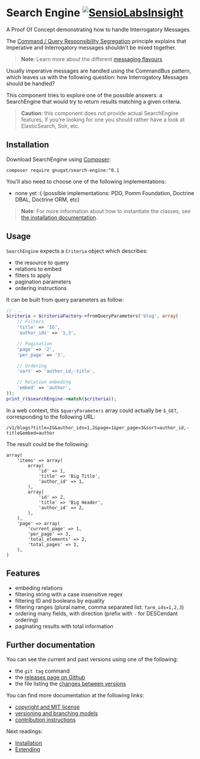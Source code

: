 # Search Engine [![SensioLabsInsight](https://insight.sensiolabs.com/projects/0bf23baf-b278-4be1-9e20-0a12472bb0ed/mini.png)](https://insight.sensiolabs.com/projects/0bf23baf-b278-4be1-9e20-0a12472bb0ed)

A Proof Of Concept demonstrating how to handle Interrogatory Messages.

The [Command / Query Responsibility Segregation](http://martinfowler.com/bliki/CQRS.html)
principle explains that Imperative and Interrogatory messages shouldn't be mixed together.

> **Note**: Learn more about the different [messaging flavours](http://verraes.net/2015/01/messaging-flavours/).

Usually imperative messages are handled using the CommandBus pattern, which leaves
us with the following question: how Interrogatory Messages should be handled?

This component tries to explore one of the possible answers: a SearchEngine that
would try to return results matching a given criteria.

> **Caution**: this component does not provide actual SearchEngine features,
> if you're looking for one you should rather have a look at ElasticSearch, Solr, etc.

## Installation

Download SearchEngine using [Composer](https://getcomposer.org/download):

    composer require gnugat/search-engine:^0.1

You'll also need to choose one of the following implementations:

* none yet :( (possible implementations: PDO, Pomm Foundation, Doctrine DBAL, Doctrine ORM, etc)

> **Note**: For more information about how to instantiate the classes, see [the installation documentation](doc/01-installation.md).

## Usage

`SearchEngine` expects a `Criteria` object which describes:

* the resource to query
* relations to embed
* filters to apply
* pagination parameters
* ordering instructions

It can be built from query parameters as follow:

```php
// ...
$criteria = $criteriaFactory->fromQueryParameters('blog', array(
    // Filters
    'title' => 'IG',
    'author_ids' => '1,3',

    // Pagination
    'page' => '2',
    'per_page' => '3',

    // Ordering
    'sort' => 'author_id,-title',

    // Relation embeding
    'embed' => 'author',
));
print_r($searchEngine->match($criteria));
```

In a web context, this `$queryParameters` array could actually be `$_GET`, corresponding to the following URL:

    /v1/blogs?title=IG&author_ids=1,2&page=1&per_page=3&sort=author_id,-title&embed=author

The result could be the following:

```
array(
    'items' => array(
        array(
            'id' => 1,
            'title' => 'Big Title',
            'author_id' => 1,
        ),
        array(
            'id' => 2,
            'title' => 'Big Header',
            'author_id' => 2,
        ),
    ),
    'page' => array(
        'current_page' => 1,
        'per_page' => 3,
        'total_elements' => 2,
        'total_pages' => 1,
    ),
)
```

## Features

* embeding relations
* filtering string with a case insensitive regex
* filtering ID and booleans by equality
* filtering ranges (plural name, comma separated list: `farm_ids=1,2,3`)
* ordering many fields, with direction (prefix with `-` for DESCendant ordering)
* paginating results with total information

## Further documentation

You can see the current and past versions using one of the following:

* the `git tag` command
* the [releases page on Github](https://github.com/gnugat/search-engine/releases)
* the file listing the [changes between versions](CHANGELOG.md)

You can find more documentation at the following links:

* [copyright and MIT license](LICENSE)
* [versioning and branching models](VERSIONING.md)
* [contribution instructions](CONTRIBUTING.md)

Next readings:

* [Installation](doc/01-installtion.md)
* [Extending](doc/02-extending.md)
